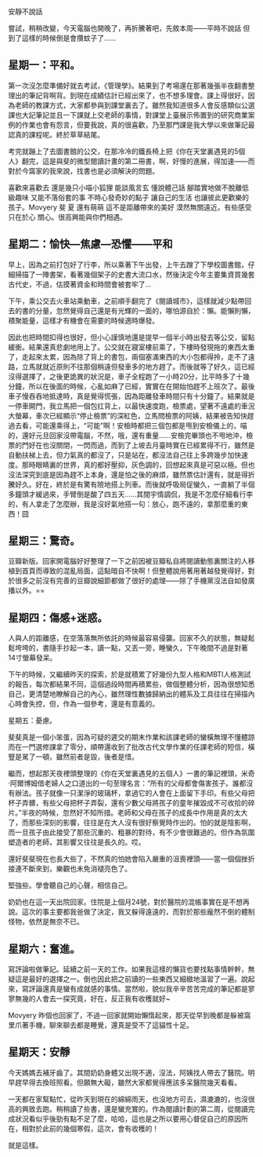 安靜不說話



嘗試，稍稍改變，今天電腦也開晚了，再折騰著吧，先敘本周——平時不說話 但到了這樣的時候倒是會攢蚊子了……

## 星期一：平和。
第一次沒怎麼準備好就去考試，《管理學》。結果到了考場還在那著幾張半夜翻書整理出的筆記背啊背。到現在成績估計已經出來了，也不想多理會。課上得很好，因為老師的教課方式，大家都參與到課堂裏去了。雖然我知道很多人會反感類似公選課也大記筆記並且一下課就上交老師的事情，對課堂上臺展示佈置到的研究商業案例的作業也會有怨言，但要我說，真的很喜歡，乃至那門課是我大學以來做筆記最認真的課程呢。終於草草結尾。

考完就蹦上了去圖書館的公交，在那冷冷的鐵長椅上把《你在天堂裏遇見的5個人》翻完，這是與斐的微型閱讀計畫的第二冊書，啊，好慢的進展，得加速——而對於今窩家的我來說，找書也是必須解決的問題。

喜歡來喜歡去 還是幾只小喵小狐狸 能談風言玄 懂說體己話 腳踏實地做不脫離低級趣味 又能不落俗套的事 不時心發奇妙的點子 讓自己的生活 也讓彼此更歡樂的孩子。Movyery 斐 夏 還有萌萌 這不是距離帶來的美好 漠然無關遠近。有些感受 只在於心 關心。很高興能與你們相遇。

## 星期二：愉快—焦慮—恐懼——平和

早上，因為之前打包好了行李，所以乘著下午出發，上午去蹭了下學校圖書館，仔細掃描了一陣書架，看著幾個架子的史書大流口水，然後決定今年主要集資買幾套古代史，不過，估摸著資金和時間會被套牢了…

下午，乘公交去火車站乘動車，之前順手翻完了《閱讀城市》，這樣就減少點帶回去的書的分量，忽然覺得自己還是有光輝的一面的，哪怕源自於：懶。能懶則懶，積聚能量，這樣才有機會在需要的時候適時爆發。

因此也把時間扣得也很好，但小心謹慎地還是提早一個半小時出發去等公交，留點緩衝。結果還真悲劇地用上了。公交就在寢室樓前乘了，下樓時發現拖的東西太重了，走起來太累，因為除了背上的書包，兩個塞滿東西的大小包都得拎，走不了遠路，立馬就就近原則不往那個稍遠但發車多的地方趕了。而後就等了好久，這已經沒得選擇了，之後更詭異的狀況是，車子全程跑了一小時20分，比平時多了十幾分鐘，所以在後面的時候，心亂如麻了已經，實實在在開始怕趕不上班次了。最後車子慢吞吞地抵達時，真是覺得慌張，因為距離發車時間只有十分鐘了。結果就是一停車開門，我立馬把一個包扛背上，以最快速度跑，檢票處，望著不遠處的車況大螢幕，車次已經顯示“停止檢票”的深紅色，立馬問檢票的阿姨，結果被告知快趕過去看，可能還乘得上，“可能”啊！安檢時都把三個包都是甩到安檢儀上的，喵的，還好元旦回家沒帶電腦，不然，哦，還有重量……安檢完畢頭也不甩地沖，檢票的門好在也沒關閉，一閃而過，而到了上坡去月臺時實在已經累得不行，雖然是自動扶梯上去，但力氣真的都沒了，只是站在，都沒法自己往上多跨幾步加快速度。那時眼睛裏的世界，真的都好壓抑，灰色調的，回想起來真是可惡以極。但也沒法深究到底是因為趕不上本身，還是怕之後的麻煩，雖然票估計還有，就是得折騰好久。好在，終於是有驚有險地搭上列車。而後就呼吸局促蠻久，一直躺了半個多鐘頭才緩過來，手臂倒是酸了四五天……其間宇情調侃，我是不怎麼仔細看行李的，有人拿走了怎麼辦，我是沒好氣地搭一句：放心，跑不遠的，拿那麼重的東西！囧

## 星期三：驚奇。

豆瓣新版。回家開電腦好好整理了一下之前因被豆瓣私自將閱讀動態裏關注的人移植到首頁而導致的混亂局面，這點暗自不快啊！但整體說用著用著越發覺得好，對於很多之前沒有完善的豆瓣說細節都做了很好的處理——除了手機黨沒法自如發廣播以外。==

## 星期四：傷感+迷惑。

人與人的距離感，在空落落無所依託的時候最容易侵襲。回家不久的狀態，無疑鬆鬆垮垮的，書隨手抄起一本，讀一點，又丟一旁，睡蠻久，下午晚間不過是對著14寸螢幕發呆。

下午的時候，又繼續昨天的探索，於是就積累了好幾份九型人格和MBTI人格測試的報告，每次都結果不同，這個過段時間再積累些，做個整體分析，因為很想知悉自己，更清楚地瞭解自己的內心，雖然理性數據歸納出的體系及工具往往在掃描內心時會失控，但，作為一個參考，還是有意義的。
 
 星期五：憂慮。

斐斐真是一個小笨蛋，因為可疑的遲交的期末作業和該課老師的蠻橫無理不懂體諒而在一門選修課拿了零分，順帶還收到了批改古代文學作業的任課老師的短信，橫豎是駡了一頓，雖然前者是毀，後者是惜。

繼而，想起那天夜裡頭整理的《你在天堂裏遇見的五個人》一書的筆記裡頭，米奇·阿爾博姆借老婦人之口道出的一句至理名言：“所有的父母都會傷害孩子。誰都沒有辦法。孩子就像一只潔淨的玻璃杯，拿過它的人會在上面留下手印。有些父母把杯子弄髒，有些父母把杯子弄裂，還有少數父母將孩子的童年摧毀成不可收拾的碎片。”半夜的時候，忽然好不知所措。老師和父母在孩子的成長中作用是真的太大了，而那些深刻的影響，往往是在大人沒有很好察覺時作出的。怕的就是陰影啊，而一旦孩子由此接受了那些沉重的、粗暴的對待，有不少會很難過的。但作為氛圍塑造者的老師，其影響又往往是長久的。哎。

還好斐斐現在也長大些了，不然真的怕她會陷入嚴重的沮喪裡頭——當一個個挫折接連不斷來到，樂觀也未免消褪亮色了。

堅強些。學會聽自己的心聲，相信自己。

奶奶也在這一天出院回家。住院是上個月24號，對於醫院的混帳事實在是不想再說。這次的事主要都我爸做了決定，我又躲得遠遠的，而對於那些龐然不倒的體制怪物，依然是無奈不已。
    
## 星期六：奮進。

寫評論啦做筆記。延續之前一天的工作。如果我這樣的懶貨也要找點事情幹幹，無疑這是最好的選擇之一。倒也因此把之前讀的一些東西又細緻地溫習了一遍。說起來，寫評論還真是蠻有成就感的事情。當然啦，貌似我辛辛苦苦完成的筆記都是寥寥無幾的人會去一探究竟，好在，反正我有收穫就好~

Movyery 昨個也回家了，不過一回家就開始懶惰起來，那天從早到晚都是躲被窩里爪著手機，聊來聊去都是睡覺，還真是受不了這貓性十足。

## 星期天：安靜

今天媽媽去補牙齒了。其間奶奶身體又出現不適，沒法，阿姨找人帶去了醫院。明早趕早得去換班照看。但願無大礙，雖然大家都覺得應該多呆醫院幾天看看。

一天都在家幫點忙，從昨天到現在的綿綿雨天，也沒地方可去，濕漉漉的，也沒很高的興致去跑。稍稍讀了些書，還是蠻充實的。作為閱讀計劃的第二周，從閱讀完成狀況看似乎後勁有點不足了麼，哈哈，這也是之所以要用心督促自己的原因所在，相對於此前的幾個寒假，這次，會有收穫的！

就是這樣。 
